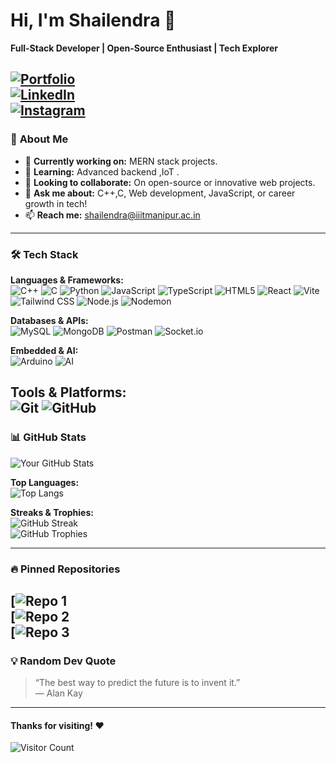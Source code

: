 # Hi, I'm Shailendra 👋  
**Full-Stack Developer | Open-Source Enthusiast | Tech Explorer**  

[![Portfolio](https://img.shields.io/badge/Portfolio-%23000000.svg?style=for-the-badge&logo=vercel&logoColor=white)](https://your-portfolio-link.vercel.app)  
[![LinkedIn](https://img.shields.io/badge/LinkedIn-0077B5?style=for-the-badge&logo=linkedin&logoColor=white)](https://linkedin.com/in/shailendra-shukla)  
[![Instagram](https://img.shields.io/badge/Instagram-E4405F?style=for-the-badge&logo=instagram&logoColor=white)](https://instagram.com/shailendra.shukla.1)  
---

### 🚀 **About Me**  
- 🔭 **Currently working on:** MERN stack projects.  
- 🌱 **Learning:** Advanced backend ,IoT .  
- 👯 **Looking to collaborate:** On open-source or innovative web projects.  
- 💬 **Ask me about:** C++,C, Web development, JavaScript, or career growth in tech!  
- 📫 **Reach me:** shailendra@iiitmanipur.ac.in

---

### 🛠️ **Tech Stack**  

**Languages & Frameworks:**  
![C++](https://img.shields.io/badge/C++-00599C?style=flat&logo=c%2B%2B&logoColor=white)
![C](https://img.shields.io/badge/C-A8B9CC?style=flat&logo=c&logoColor=black) 
![Python](https://img.shields.io/badge/Python-3776AB?style=flat&logo=python&logoColor=white)
![JavaScript](https://img.shields.io/badge/JavaScript-F7DF1E?style=flat&logo=javascript&logoColor=black) 
![TypeScript](https://img.shields.io/badge/TypeScript-3178C6?style=flat&logo=typescript&logoColor=white) 
![HTML5](https://img.shields.io/badge/HTML5-E34F26?style=flat&logo=html5&logoColor=white) 
![React](https://img.shields.io/badge/React-20232A?style=flat&logo=react&logoColor=61DAFB) 
![Vite](https://img.shields.io/badge/Vite-646CFF?style=flat&logo=vite&logoColor=white) 
![Tailwind CSS](https://img.shields.io/badge/Tailwind_CSS-06B6D4?style=flat&logo=tailwind-css&logoColor=white) 
![Node.js](https://img.shields.io/badge/Node.js-339933?style=flat&logo=node.js&logoColor=white) 
![Nodemon](https://img.shields.io/badge/Nodemon-76D04B?style=flat&logo=nodemon&logoColor=white)  

**Databases & APIs:**  
![MySQL](https://img.shields.io/badge/MySQL-4479A1?style=flat&logo=mysql&logoColor=white)
![MongoDB](https://img.shields.io/badge/MongoDB-47A248?style=flat&logo=mongodb&logoColor=white) 
![Postman](https://img.shields.io/badge/Postman-FF6C37?style=flat&logo=postman&logoColor=white)
![Socket.io](https://img.shields.io/badge/Socket.io-010101?style=flat&logo=socket.io&logoColor=white)  

**Embedded & AI:**  
![Arduino](https://img.shields.io/badge/Arduino-00979D?style=flat&logo=arduino&logoColor=white)
![AI](https://img.shields.io/badge/AI-FF9E0F?style=flat&logo=ai&logoColor=black)  

**Tools & Platforms:**  
![Git](https://img.shields.io/badge/Git-F05032?style=flat&logo=git&logoColor=white) 
![GitHub](https://img.shields.io/badge/GitHub-181717?style=flat&logo=github&logoColor=white)  
---

### 📊 **GitHub Stats**  
![Your GitHub Stats](https://github-readme-stats.vercel.app/api?username=shailendra-iiitm&show_icons=true&theme=radical&hide_border=true)  

**Top Languages:**  
![Top Langs](https://github-readme-stats.vercel.app/api/top-langs/?username=shailendra-iiitm&layout=compact&theme=radical)  

**Streaks & Trophies:**  
![GitHub Streak](https://streak-stats.demolab.com/?user=shailendra-iiitm&theme=radical)  
![GitHub Trophies](https://github-profile-trophy.vercel.app/?username=shailendra-iiitm&theme=radical&margin-w=10)  

---

### 🔥 **Pinned Repositories**  
[![Repo 1](https://github.com/shailendra-iiitm/Jan-Trinetra)  
[![Repo 2](https://github.com/shailendra-iiitm/scribbleNsense)  
[![Repo 3](https://github.com/shailendra-iiitm/scribbleNsense_backend) 
---

### 💡 **Random Dev Quote**  
> “The best way to predict the future is to invent it.”  
> — Alan Kay  

---

#### Thanks for visiting! ❤️  
![Visitor Count](https://visitor-badge.laobi.icu/badge?page_id=shailendra-iiitm.shailendra-iiitm)  
